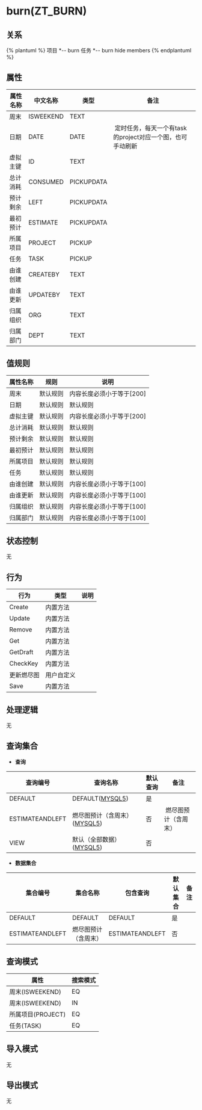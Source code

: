 # burn(ZT_BURN)

  

## 关系
{% plantuml %}
项目 *-- burn 
任务 *-- burn 
hide members
{% endplantuml %}

## 属性

| 属性名称        |    中文名称    | 类型     |  备注  |
| --------   |------------| -----   |  -------- | 
|周末|ISWEEKEND|TEXT|&nbsp;|
|日期|DATE|DATE|&nbsp;定时任务，每天一个有task的project对应一个图，也可手动刷新|
|虚拟主键|ID|TEXT|&nbsp;|
|总计消耗|CONSUMED|PICKUPDATA|&nbsp;|
|预计剩余|LEFT|PICKUPDATA|&nbsp;|
|最初预计|ESTIMATE|PICKUPDATA|&nbsp;|
|所属项目|PROJECT|PICKUP|&nbsp;|
|任务|TASK|PICKUP|&nbsp;|
|由谁创建|CREATEBY|TEXT|&nbsp;|
|由谁更新|UPDATEBY|TEXT|&nbsp;|
|归属组织|ORG|TEXT|&nbsp;|
|归属部门|DEPT|TEXT|&nbsp;|

## 值规则
| 属性名称    | 规则    |  说明  |
| --------   |------------| ----- | 
|周末|默认规则|内容长度必须小于等于[200]|
|日期|默认规则|默认规则|
|虚拟主键|默认规则|内容长度必须小于等于[200]|
|总计消耗|默认规则|默认规则|
|预计剩余|默认规则|默认规则|
|最初预计|默认规则|默认规则|
|所属项目|默认规则|默认规则|
|任务|默认规则|默认规则|
|由谁创建|默认规则|内容长度必须小于等于[100]|
|由谁更新|默认规则|内容长度必须小于等于[100]|
|归属组织|默认规则|内容长度必须小于等于[100]|
|归属部门|默认规则|内容长度必须小于等于[100]|

## 状态控制

无


## 行为
| 行为    | 类型    |  说明  |
| --------   |------------| ----- | 
|Create|内置方法|&nbsp;|
|Update|内置方法|&nbsp;|
|Remove|内置方法|&nbsp;|
|Get|内置方法|&nbsp;|
|GetDraft|内置方法|&nbsp;|
|CheckKey|内置方法|&nbsp;|
|更新燃尽图|用户自定义|&nbsp;|
|Save|内置方法|&nbsp;|

## 处理逻辑
无

## 查询集合

* **查询**

| 查询编号 | 查询名称       | 默认查询 |   备注|
| --------  | --------   | --------   | ----- |
|DEFAULT|DEFAULT([MYSQL5](../../appendix/query_MYSQL5.md#Burn_Default))|是|&nbsp;|
|ESTIMATEANDLEFT|燃尽图预计（含周末）([MYSQL5](../../appendix/query_MYSQL5.md#Burn_ESTIMATEANDLEFT))|否|&nbsp;燃尽图预计（含周末）|
|VIEW|默认（全部数据）([MYSQL5](../../appendix/query_MYSQL5.md#Burn_View))|否|&nbsp;|

* **数据集合**

| 集合编号 | 集合名称   |  包含查询  | 默认集合 |   备注|
| --------  | --------   | -------- | --------   | ----- |
|DEFAULT|DEFAULT|DEFAULT|是|&nbsp;|
|ESTIMATEANDLEFT|燃尽图预计（含周末）|ESTIMATEANDLEFT|否|&nbsp;|

## 查询模式
| 属性      |    搜索模式     |
| --------   |------------|
|周末(ISWEEKEND)|EQ|
|周末(ISWEEKEND)|IN|
|所属项目(PROJECT)|EQ|
|任务(TASK)|EQ|

## 导入模式
无


## 导出模式
无
